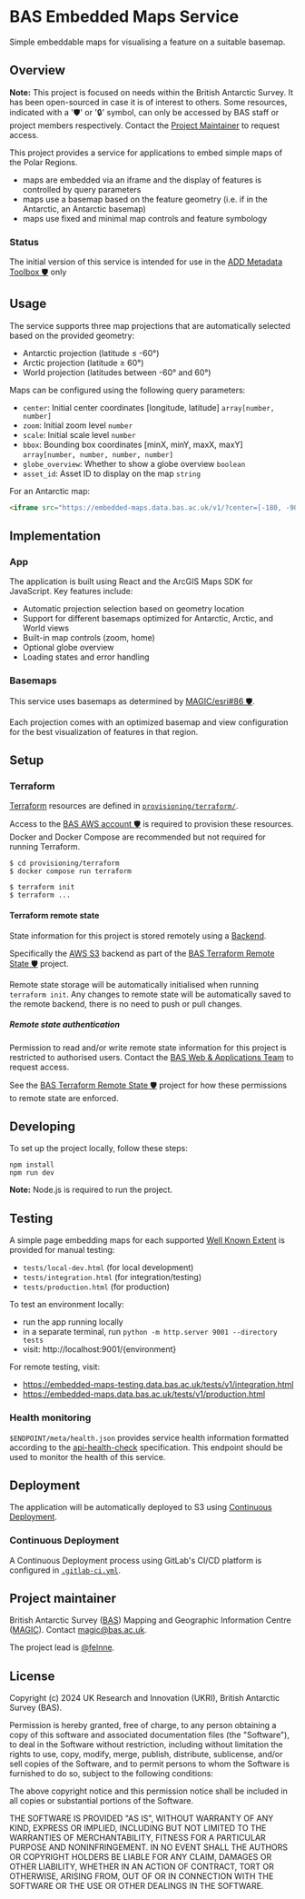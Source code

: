 # BAS Embedded Maps Service

Simple embeddable maps for visualising a feature on a suitable basemap.

## Overview

**Note:** This project is focused on needs within the British Antarctic Survey. It has been open-sourced in case it is
of interest to others. Some resources, indicated with a '🛡' or '🔒' symbol, can only be accessed by BAS staff or
project members respectively. Contact the [Project Maintainer](#project-maintainer) to request access.

This project provides a service for applications to embed simple maps of the Polar Regions.
- maps are embedded via an iframe and the display of features is controlled by query parameters
- maps use a basemap based on the feature geometry (i.e. if in the Antarctic, an Antarctic basemap)
- maps use fixed and minimal map controls and feature symbology

### Status
The initial version of this service is intended for use in the [ADD Metadata Toolbox 🛡️](https://gitlab.data.bas.ac.uk/MAGIC/add-metadata-toolbox) only

## Usage
The service supports three map projections that are automatically selected based on the provided geometry:

- Antarctic projection (latitude ≤ -60°)
- Arctic projection (latitude ≥ 60°)
- World projection (latitudes between -60° and 60°)

Maps can be configured using the following query parameters:

- `center`: Initial center coordinates [longitude, latitude] `array[number, number]`
- `zoom`: Initial zoom level `number`
- `scale`: Initial scale level `number`
- `bbox`: Bounding box coordinates [minX, minY, maxX, maxY] `array[number, number, number, number]`
- `globe_overview`: Whether to show a globe overview `boolean`
- `asset_id`: Asset ID to display on the map `string`


For an Antarctic map:

```html
<iframe src="https://embedded-maps.data.bas.ac.uk/v1/?center=[-180, -90]&zoom=6&globe_overview=true" style="border:none;"></iframe>
```

## Implementation

### App
The application is built using React and the ArcGIS Maps SDK for JavaScript. Key features include:

- Automatic projection selection based on geometry location
- Support for different basemaps optimized for Antarctic, Arctic, and World views
- Built-in map controls (zoom, home)
- Optional globe overview
- Loading states and error handling

### Basemaps

This service uses basemaps as determined by [MAGIC/esri#86 🛡️](https://gitlab.data.bas.ac.uk/MAGIC/esri/-/issues/86).

Each projection comes with an optimized basemap and view configuration for the best visualization of features in that region.

## Setup

### Terraform

[Terraform](https://terraform.io) resources are defined in [`provisioning/terraform/`](/provisioning/terraform/).

Access to the [BAS AWS account 🛡️](https://gitlab.data.bas.ac.uk/WSF/bas-aws) is required to provision these resources.
Docker and Docker Compose are recommended but not required for running Terraform.

```shell
$ cd provisioning/terraform
$ docker compose run terraform

$ terraform init
$ terraform ...
```

#### Terraform remote state

State information for this project is stored remotely using a
[Backend](https://www.terraform.io/docs/backends/index.html).

Specifically the [AWS S3](https://www.terraform.io/docs/backends/types/s3.html) backend as part of the
[BAS Terraform Remote State 🛡️](https://gitlab.data.bas.ac.uk/WSF/terraform-remote-state) project.

Remote state storage will be automatically initialised when running `terraform init`. Any changes to remote state will
be automatically saved to the remote backend, there is no need to push or pull changes.

##### Remote state authentication

Permission to read and/or write remote state information for this project is restricted to authorised users. Contact
the [BAS Web & Applications Team](mailto:servicedesk@bas.ac.uk) to request access.

See the [BAS Terraform Remote State 🛡️](https://gitlab.data.bas.ac.uk/WSF/terraform-remote-state) project for how these
permissions to remote state are enforced.

## Developing
To set up the project locally, follow these steps:

```shell
npm install
npm run dev
```

**Note:** Node.js is required to run the project.

## Testing

A simple page embedding maps for each supported [Well Known Extent](#well-known-extents) is provided for manual testing:

- `tests/local-dev.html` (for local development)
- `tests/integration.html` (for integration/testing)
- `tests/production.html` (for production)

To test an environment locally:

- run the app running locally
- in a separate terminal, run `python -m http.server 9001 --directory tests`
- visit: http://localhost:9001/{environment}

For remote testing, visit:

- https://embedded-maps-testing.data.bas.ac.uk/tests/v1/integration.html
- https://embedded-maps.data.bas.ac.uk/tests/v1/production.html

### Health monitoring

`$ENDPOINT/meta/health.json` provides service health information formatted according to the 
[api-health-check](https://inadarei.github.io/rfc-healthcheck/) specification. This endpoint should be used to monitor
the health of this service.

## Deployment

The application will be automatically deployed to S3 using [Continuous Deployment](#continuous-deployment).

### Continuous Deployment

A Continuous Deployment process using GitLab's CI/CD platform is configured in [`.gitlab-ci.yml`](/.gitlab-ci.yml). 

## Project maintainer

British Antarctic Survey ([BAS](https://www.bas.ac.uk)) Mapping and Geographic Information Centre
([MAGIC](https://www.bas.ac.uk/teams/magic)). Contact [magic@bas.ac.uk](mailto:magic@bas.ac.uk).

The project lead is [@felnne](https://www.bas.ac.uk/profile/felnne).

## License

Copyright (c) 2024 UK Research and Innovation (UKRI), British Antarctic Survey (BAS).

Permission is hereby granted, free of charge, to any person obtaining a copy
of this software and associated documentation files (the "Software"), to deal
in the Software without restriction, including without limitation the rights
to use, copy, modify, merge, publish, distribute, sublicense, and/or sell
copies of the Software, and to permit persons to whom the Software is
furnished to do so, subject to the following conditions:

The above copyright notice and this permission notice shall be included in all
copies or substantial portions of the Software.

THE SOFTWARE IS PROVIDED "AS IS", WITHOUT WARRANTY OF ANY KIND, EXPRESS OR
IMPLIED, INCLUDING BUT NOT LIMITED TO THE WARRANTIES OF MERCHANTABILITY,
FITNESS FOR A PARTICULAR PURPOSE AND NONINFRINGEMENT. IN NO EVENT SHALL THE
AUTHORS OR COPYRIGHT HOLDERS BE LIABLE FOR ANY CLAIM, DAMAGES OR OTHER
LIABILITY, WHETHER IN AN ACTION OF CONTRACT, TORT OR OTHERWISE, ARISING FROM,
OUT OF OR IN CONNECTION WITH THE SOFTWARE OR THE USE OR OTHER DEALINGS IN THE
SOFTWARE.
